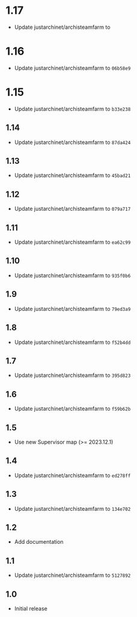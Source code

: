 # 1.17
- Update justarchinet/archisteamfarm to 
# 1.16
- Update justarchinet/archisteamfarm to `06b58e9`
# 1.15
- Update justarchinet/archisteamfarm to `b33e238`
## 1.14
- Update justarchinet/archisteamfarm to `87da424`
## 1.13
- Update justarchinet/archisteamfarm to `45bad21`
## 1.12
- Update justarchinet/archisteamfarm to `079a717`
## 1.11
- Update justarchinet/archisteamfarm to `ea62c99`
## 1.10
- Update justarchinet/archisteamfarm to `935f0b6`
## 1.9
- Update justarchinet/archisteamfarm to `79ed3a9`
## 1.8
- Update justarchinet/archisteamfarm to `f52b4dd`
## 1.7
- Update justarchinet/archisteamfarm to `395d823`
## 1.6
- Update justarchinet/archisteamfarm to `f59b62b`
## 1.5
- Use new Supervisor map (>= 2023.12.1)
## 1.4
- Update justarchinet/archisteamfarm to `ed278ff`
## 1.3
- Update justarchinet/archisteamfarm to `134e702`
## 1.2
- Add documentation
## 1.1
- Update justarchinet/archisteamfarm to `5127892`
## 1.0
- Initial release
